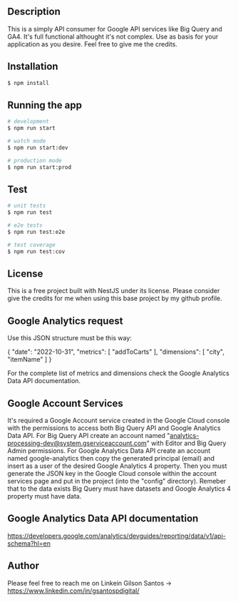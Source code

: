 ## Description

This is a simply API consumer for Google API services like Big Query and GA4. It's full functional althought it's not complex. Use as basis for your application as you desire. Feel free to give me the credits.

## Installation

```bash
$ npm install
```

## Running the app

```bash
# development
$ npm run start

# watch mode
$ npm run start:dev

# production mode
$ npm run start:prod
```

## Test

```bash
# unit tests
$ npm run test

# e2e tests
$ npm run test:e2e

# test coverage
$ npm run test:cov
```

## License

This is a free project built with NestJS under its license. Please consider give the credits for me when using this base project by my github profile.

## Google Analytics request

Use this JSON structure must be this way:

{
"date": "2022-10-31",
"metrics": [
"addToCarts"
],
"dimensions": [
"city",
"itemName"
]
}

For the complete list of metrics and dimensions check the Google Analytics Data API documentation.

## Google Account Services

It's required a Google Account service created in the Google Cloud console with the permissions to access both Big Query API and Google Analytics Data API. For Big Query API create an account named "analytics-processing-dev@system.gserviceaccount.com" with Editor and Big Query Admin permissions. For Google Analytics Data API create an account named google-analytics then copy the generated principal (email) and insert as a user of the desired Google Analytics 4 property.
Then you must generate the JSON key in the Google Cloud console within the account services page and put in the project (into the "config" directory).
Remeber that to the data exists Big Query must have datasets and Google Analytics 4 property must have data.

## Google Analytics Data API documentation

https://developers.google.com/analytics/devguides/reporting/data/v1/api-schema?hl=en

## Author

Please feel free to reach me on Linkein
Gilson Santos -> https://www.linkedin.com/in/gsantospdigital/
